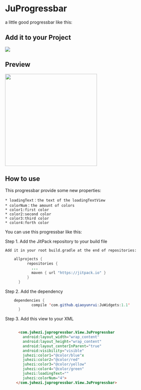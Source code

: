 # JuProgressbar

  a little good progressbar like this:

## Add it to your Project

[![](https://jitpack.io/v/qiaoyunrui/JuWidgets.svg)](https://jitpack.io/#qiaoyunrui/JuWidgets)


## Preview

<img src="http://ww2.sinaimg.cn/mw690/005TG3l2jw1f4xyf8jagmj30qo1beabj.jpg" height="300"/>

## How to use

  This progressbar provide some new properties:
  
    * loadingText：the text of the loadingTextView
    * colorNum：the amount of colors
    * color1:first color
    * color2:second color
    * color3:third color
    * color4:forth color
  
  You can use this progressbar like this:

  Step 1. Add the JitPack repository to your build file
    
    Add it in your root build.gradle at the end of repositories:
```java
    allprojects {
		  repositories {
			...
			maven { url "https://jitpack.io" }
		  }
	  }
```
    
  Step 2. Add the dependency
    
```java
    dependencies {
	        compile 'com.github.qiaoyunrui:JuWidgets:1.1'
	  }
```
  
  Step 3. Add this view to your XML
 	
```html
    
      <com.juhezi.juprogressbar.View.JuProgressbar
        android:layout_width="wrap_content"
        android:layout_height="wrap_content"
        android:layout_centerInParent="true"
        android:visibility="visible"
        juhezi:color1="@color/blue"x
        juhezi:color2="@color/red"
        juhezi:color3="@color/yellow"
        juhezi:color4="@color/green"
        juhezi:loadingText=""
        juhezi:colorNum="4">
     </com.juhezi.juprogressbar.View.JuProgressbar>
     
```

